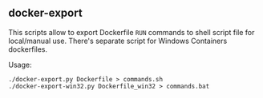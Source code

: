 ## docker-export

This scripts allow to export Dockerfile `RUN` commands to shell script file for local/manual use.
There's separate script for Windows Containers dockerfiles.

Usage:

```
./docker-export.py Dockerfile > commands.sh
./docker-export-win32.py Dockerfile_win32 > commands.bat
```
